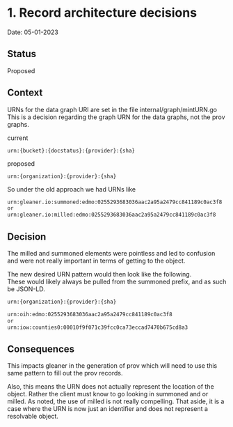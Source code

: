 # 1. Record architecture decisions

Date: 05-01-2023

## Status

Proposed

## Context

URNs for the data graph URI are set in the file internal/graph/mintURN.go
This is a decision regarding the graph URN for the data graphs, not the 
prov graphs.  

current
```
urn:{bucket}:{docstatus}:{provider}:{sha}
```

proposed
```
urn:{organization}:{provider}:{sha}
```

So under the old approach we had URNs like

```rdf
urn:gleaner.io:summoned:edmo:0255293683036aac2a95a2479cc841189c0ac3f8
or
urn:gleaner.io:milled:edmo:0255293683036aac2a95a2479cc841189c0ac3f8
```

## Decision

The milled and summoned elements were pointless and led to confusion and were not 
really important in terms of getting to the object.  

The new desired URN pattern would then look like the following.  
These would likely always be pulled from the summoned prefix, and as such be JSON-LD.  

```rdf
urn:{organization}:{provider}:{sha}
```

```rdf
urn:oih:edmo:0255293683036aac2a95a2479cc841189c0ac3f8
or
urn:iow:counties0:00010f9f071c39fcc0ca73eccad7470b675cd8a3 
```

## Consequences

This impacts gleaner in the generation of prov which will need to use this same pattern
to fill out the prov records.  

Also, this means the URN does not actually represent the location of the object.  Rather the 
client must know to go looking in summoned and or milled.  As noted, the use of milled is 
not really compelling.  That aside, it is a case where the URN is now just an identifier and 
does not represent a resolvable object.  
